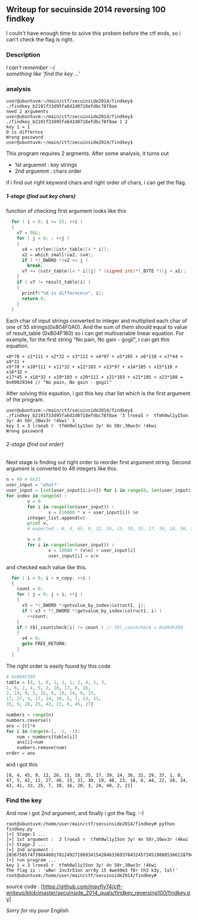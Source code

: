 Writeup for secuinside 2014 reversing 100 findkey
-------------------------------------------------
I couln't have enough time to solve this probem before the ctf ends, 
so i can't check the flag is right. 

### Description 
*I can't remember :-(* <br>
*something like 'find the key ...'*

### analysis 
```
user@ubuntuvm:~/main/ctf/secuinside2014/findkey$ ./findkey_b2191f33d95fa6d2d0718efdbc78f8ae 
need 2 arguments
user@ubuntuvm:~/main/ctf/secuinside2014/findkey$ ./findkey_b2191f33d95fa6d2d0718efdbc78f8ae 1 2
key 1 = 1
0 is differnce
Wrong password
user@ubuntuvm:~/main/ctf/secuinside2014/findkey$ 
```

This program requires 2 argments. After some analysis, it turns out
- 1st arguemnt : key strings 
- 2nd arguemnt : chars order 

if i find out right keyword chars and right order of chars, 
i can get the flag. 

##### 1-stage (find out key chars)
function of checking first argument looks like this 

```c
  for ( i = 0; i <= 55; ++i )
  {
    v7 = 0LL;
    for ( j = 0; ; ++j )
    {
      v4 = strlen((&str_table)[4 * i]);
      v2 = which_small(&a2, &v4);
      if ( *(_DWORD *)v2 <= j )
        break;
      v7 += (&str_table)[4 * i][j] * (signed int)*(_BYTE *)(j + a1);
    }
    if ( v7 != result_table[i] )
    {
      printf("%d is differnce\n", i);
      return 0;
    }
  }
```

Each char of input strings converted to integer and multiplied each char of one of 55 strings(0x804F0A0). 
And the sum of them should equal to value of result_table (0x804F180)
so i can get multivariable linear equation. 
For example, for the first string "No pain, No gain - gogil", i can get this equation. 

```
x0*78 + x1*111 + x2*32 + x3*112 + x4*97 + x5*105 + x6*110 + x7*44 + x8*32 + 
x9*78 + x10*111 + x11*32 + x12*103 + x13*97 + x14*105 + x15*110 + x16*32 + 
x17*45 + x18*32 + x19*103 + x20*111 + x21*103 + x22*105 + x23*108 = 0x00029344 // "No pain, No gain - gogil"
```
After solving this eqaution, i got this key char list which is the first argument of the program.

```
user@ubuntuvm:~/main/ctf/secuinside2014/findkey$ ./findkey_b2191f33d95fa6d2d0718efdbc78f8ae '3 lroea5 r  tfmh0wl1y15on 3y! 4n 50r,30wv3r !4kwi' 1
key 1 = 3 lroea5 r  tfmh0wl1y15on 3y! 4n 50r,30wv3r !4kwi
Wrong password
```

###### 2-stage (find out order)
Next stage is finding out right order to reorder first argument string. 
Second argument is converted to 49 integers like this.  

```python 
n = 49 # 0x31
user_input = 'what?'
user_input = [int(user_input[i:i+4]) for i in range(0, len(user_input), 4)]
for index in range(n) :
        v = 0
        for i in range(len(user_input)) :
                v = (10000 * v + user_input[i]) %n
        integer_list.append(v) 
        print v, 
        # expected : 8, 4, 45, 9, 12, 26, 15, 10, 35, 17, 39, 14, 36, 32, 29, 37, 1, 0, 47, 5, 42, 11, 27, 46, 13, 31, 30, 19, 48, 23, 18, 6, 44, 22, 28, 34, 43, 41, 33, 25, 7, 38, 16, 20, 3, 24, 40, 2, 21

        v = 0
        for i in range(len(user_input)) :
                v = 10000 * (v%n) + user_input[i]
                user_input[i] = v/n
```

and checked each value like this.

```c
  for ( i = 0; i < n_copy; ++i )                
  {
    count = 0;
    for ( j = 0; j < i; ++j )
    {
      v3 = *(_DWORD *)getvalue_by_index(&struct1, j);
      if ( v3 > *(_DWORD *)getvalue_by_index(&struct1, i) )
        ++count;
    }
    if ( tbl_countcheck[i] != count ) // tbl_countcheck = 0x804F280
    {
      v4 = 0;
      goto FREE_RETURN;
    }
  }
```  

The right order is easily found by this code 
```python
# 0x804F280
table = [0, 1, 0, 1, 1, 1, 2, 4, 1, 3, 
1, 6, 2, 4, 5, 2, 16, 17, 0, 16, 
2, 14, 9, 1, 15, 9, 10, 14, 0, 15, 
17, 27, 4, 17, 14, 10, 5, 7, 13, 21, 
35, 9, 28, 25, 42, 23, 8, 45, 27]

numbers = range(n)
numbers.reverse()
ans = [0]*n
for i in range(n-1, -1, -1): 
	num = numbers[table[i]]
	ans[i]=num
	numbers.remove(num)
order = ans
```
and i got this 

```
[8, 4, 45, 9, 12, 26, 15, 10, 35, 17, 39, 14, 36, 32, 29, 37, 1, 0, 47, 5, 42, 11, 27, 46, 13, 31, 30, 19, 48, 23, 18, 6, 44, 22, 28, 34, 43, 41, 33, 25, 7, 38, 16, 20, 3, 24, 40, 2, 21]
```

### Find the key  

And now i got 2nd argument, 
and finally i got the flag. :-) 

```
root@ubuntuvm:/home/user/main/ctf/secuinside2014/findkey# python findkey.py
[+] Stage-1 ... 
[>] 1st argument :  3 lroea5 r  tfmh0wl1y15on 3y! 4n 50r,30wv3r !4kwi
[+] Stage-2 ... 
[>] 2nd argument :  28367585747398446017812492718893415428463369378432457345198085366128794480569061784
[+] run program ... 
key 1 = 3 lroea5 r  tfmh0wl1y15on 3y! 4n 50r,30wv3r !4kwi
The flag is : 'w0w! 1nv3r51on arr4y i5 4we50m3 f0r th3 k3y, lol!'
root@ubuntuvm:/home/user/main/ctf/secuinside2014/findkey# 
```

source code : [https://github.com/mayfly74/ctf-writeup/blob/master/secuinside_2014_quals/findkey_reversing100/findkey.py]

*Sorry for my poor English.* 

